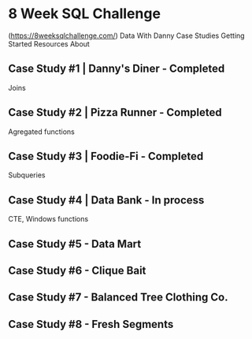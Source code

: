 # 8 Week SQL Challenge 
(https://8weeksqlchallenge.com/)
Data With Danny Case Studies Getting Started Resources About

## Case Study #1 | Danny's Diner - Completed
Joins

## Case Study #2 | Pizza Runner - Completed
Agregated functions

## Case Study #3 | Foodie-Fi - Completed
Subqueries

## Case Study #4 | Data Bank - In process
CTE, Windows functions

## Case Study #5 - Data Mart

## Case Study #6 - Clique Bait

## Case Study #7 - Balanced Tree Clothing Co.

## Case Study #8 - Fresh Segments
